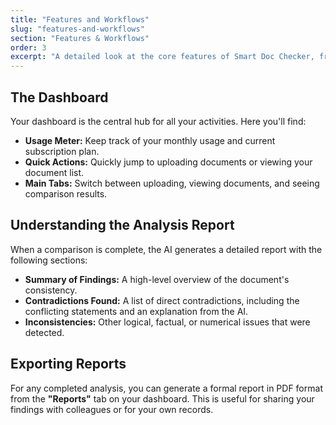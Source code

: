 ```yaml
---
title: "Features and Workflows"
slug: "features-and-workflows"
section: "Features & Workflows"
order: 3
excerpt: "A detailed look at the core features of Smart Doc Checker, from the dashboard to generating reports."
---
```


## The Dashboard

Your dashboard is the central hub for all your activities. Here you'll find:

-   **Usage Meter:** Keep track of your monthly usage and current subscription plan.
-   **Quick Actions:** Quickly jump to uploading documents or viewing your document list.
-   **Main Tabs:** Switch between uploading, viewing documents, and seeing comparison results.

## Understanding the Analysis Report

When a comparison is complete, the AI generates a detailed report with the following sections:

-   **Summary of Findings:** A high-level overview of the document's consistency.
-   **Contradictions Found:** A list of direct contradictions, including the conflicting statements and an explanation from the AI.
-   **Inconsistencies:** Other logical, factual, or numerical issues that were detected.

## Exporting Reports

For any completed analysis, you can generate a formal report in PDF format from the **"Reports"** tab on your dashboard. This is useful for sharing your findings with colleagues or for your own records.
